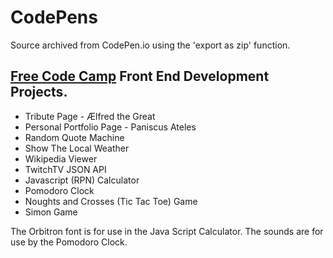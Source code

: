 # CodePens

Source archived from CodePen.io using the 'export as zip' function.

## [Free Code Camp](https://www.freecodecamp.org/) Front End Development Projects.

  * Tribute Page - Ælfred the Great
  * Personal Portfolio Page - Paniscus Ateles
  * Random Quote Machine
  * Show The Local Weather
  * Wikipedia Viewer
  * TwitchTV JSON API
  * Javascript (RPN) Calculator
  * Pomodoro Clock
  * Noughts and Crosses (Tic Tac Toe) Game
  * Simon Game

The Orbitron font is for use in the Java Script Calculator.
The sounds are for use by the Pomodoro Clock.

<!-- EOF -->
